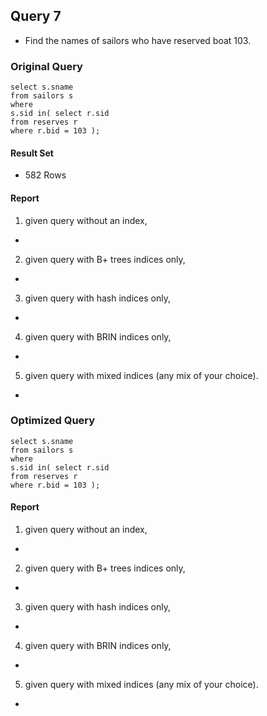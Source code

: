 ## Query 7

* Find the names of sailors who have reserved boat 103.

### Original Query
```
select s.sname
from sailors s
where
s.sid in( select r.sid
from reserves r
where r.bid = 103 );

```

#### Result Set
* 582 Rows


#### Report

1) given query without an index,



*

2) given query with B+ trees indices only,
*
3) given query with hash indices only,
*

4) given query with BRIN indices only,
*

5) given query with mixed indices (any mix of your choice).
*


### Optimized Query

```
select s.sname
from sailors s
where
s.sid in( select r.sid
from reserves r
where r.bid = 103 );

```

#### Report

1) given query without an index,

*

2) given query with B+ trees indices only,
*
3) given query with hash indices only,
*

4) given query with BRIN indices only,
*

5) given query with mixed indices (any mix of your choice).
*

